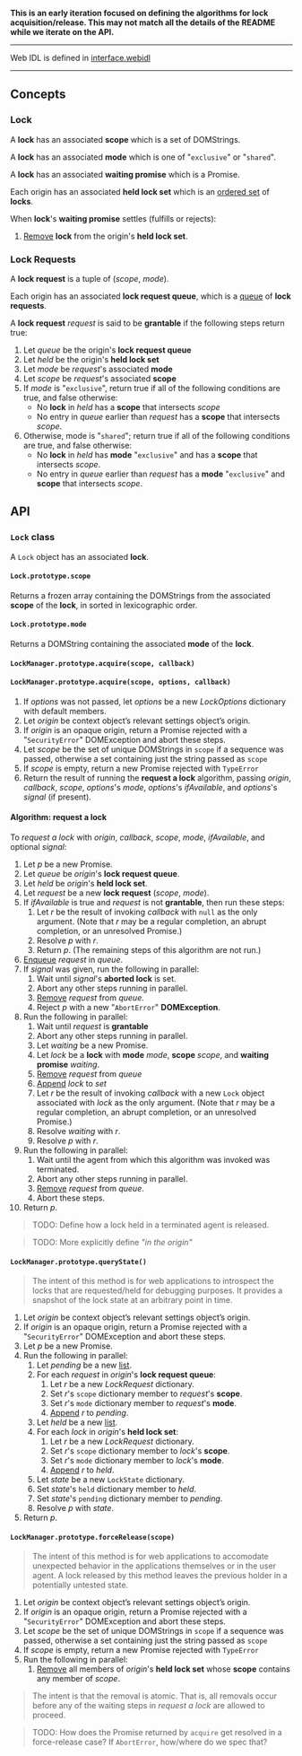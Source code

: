 **This is an early iteration focused on defining the algorithms for lock acquisition/release.
This may not match all the details of the README while we iterate on the API.**

----

Web IDL is defined in [interface.webidl](interface.webidl)

----

## Concepts

### Lock

A **lock** has an associated **scope** which is a set of DOMStrings.

A **lock** has an associated **mode** which is one of "`exclusive`" or "`shared`".

A **lock** has an associated **waiting promise** which is a Promise.

Each origin has an associated **held lock set** which is an [ordered set](https://infra.spec.whatwg.org/#ordered-set) of **locks**.

When **lock**'s **waiting promise** settles (fulfills or rejects):

1. [Remove](https://infra.spec.whatwg.org/#list-remove) **lock** from the origin's **held lock set**.

### Lock Requests

A **lock request** is a tuple of (*scope*, *mode*).

Each origin has an associated **lock request queue**, which is a [queue](https://infra.spec.whatwg.org/#queue) of **lock requests**.

A **lock request** _request_ is said to be **grantable** if the following steps return true:

1. Let _queue_ be the origin's **lock request queue**
1. Let _held_ be the origin's **held lock set**
1. Let _mode_ be _request_'s associated **mode**
1. Let _scope_ be _request_'s associated **scope**
1. If _mode_ is "`exclusive`", return true if all of the following conditions are true, and false otherwise:
    * No **lock** in _held_ has a **scope** that intersects _scope_
    * No entry in _queue_ earlier than _request_ has a **scope** that intersects _scope_.
1. Otherwise, mode is "`shared`"; return true if all of the following conditions are true, and false otherwise:
    * No **lock** in _held_ has **mode** "`exclusive`" and has a **scope** that intersects _scope_.
    * No entry in _queue_ earlier than _request_ has a **mode** "`exclusive`" and **scope** that intersects _scope_.


## API

### `Lock` class

A `Lock` object has an associated **lock**.

#### `Lock.prototype.scope`

Returns a frozen array containing the DOMStrings from the associated **scope** of the **lock**, in sorted in lexicographic order.

#### `Lock.prototype.mode`

Returns a DOMString containing the associated **mode** of the **lock**.

#### `LockManager.prototype.acquire(scope, callback)`
#### `LockManager.prototype.acquire(scope, options, callback)`

1. If _options_ was not passed, let _options_ be a new _LockOptions_ dictionary with default members.
1. Let _origin_ be context object’s relevant settings object’s origin.
1. If _origin_ is an opaque origin, return a Promise rejected with a "`SecurityError`" DOMException and abort these steps.
1. Let _scope_ be the set of unique DOMStrings in `scope` if a sequence was passed, otherwise a set containing just the string passed as `scope`
1. If _scope_ is empty, return a new Promise rejected with `TypeError`
1. Return the result of running the **request a lock** algorithm, passing _origin_, _callback_, _scope_, _options_'s _mode_, _options_'s _ifAvailable_, and _options_'s _signal_ (if present).

#### Algorithm: request a lock

To *request a lock* with _origin_, _callback_, _scope_, _mode_, _ifAvailable_, and optional _signal_:

1. Let _p_ be a new Promise.
1. Let _queue_ be _origin_'s **lock request queue**.
1. Let _held_ be _origin_'s **held lock set**.
1. Let _request_ be a new **lock request** (_scope_, _mode_).
1. If _ifAvailable_ is true and _request_ is not **grantable**, then run these steps:
   1. Let _r_ be the result of invoking _callback_ with `null` as the only argument. (Note that _r_ may be a regular completion, an abrupt completion, or an unresolved Promise.)
   1. Resolve _p_ with _r_.
   1. Return _p_. (The remaining steps of this algorithm are not run.)
1. [Enqueue](https://infra.spec.whatwg.org/#queue-enqueue) _request_ in _queue_.
1. If _signal_ was given, run the following in parallel:
   1. Wait until _signal_'s **aborted lock** is set.
   1. Abort any other steps running in parallel.
   1. [Remove](https://infra.spec.whatwg.org/#list-remove) _request_ from _queue_.
   1. Reject _p_ with a new "`AbortError`" **DOMException**.
1. Run the following in parallel:
   1. Wait until _request_ is **grantable**
   1. Abort any other steps running in parallel.
   1. Let _waiting_ be a new Promise.
   1. Let _lock_ be a **lock** with **mode** _mode_, **scope** _scope_, and **waiting promise** _waiting_.
   1. [Remove](https://infra.spec.whatwg.org/#list-remove) _request_ from _queue_
   1. [Append](https://infra.spec.whatwg.org/#set-append) _lock_ to _set_
   1. Let _r_ be the result of invoking _callback_ with a new `Lock` object associated with _lock_ as the only argument. (Note that _r_ may be a regular completion, an abrupt completion, or an unresolved Promise.)
   1. Resolve _waiting_ with _r_.
   1. Resolve _p_ with _r_.
1. Run the following in parallel:
   1. Wait until the agent from which this algorithm was invoked was terminated.
   1. Abort any other steps running in parallel.
   1. [Remove](https://infra.spec.whatwg.org/#list-remove) _request_ from _queue_.
   1. Abort these steps.
1. Return _p_.

> TODO: Define how a lock held in a terminated agent is released.

> TODO: More explicitly define _"in the origin"_

#### `LockManager.prototype.queryState()`

> The intent of this method is for web applications to introspect the locks that are requested/held for debugging purposes. It provides a snapshot of the lock state at an arbitrary point in time.

1. Let _origin_ be context object’s relevant settings object’s origin.
1. If _origin_ is an opaque origin, return a Promise rejected with a "`SecurityError`" DOMException and abort these steps.
1. Let _p_ be a new Promise.
1. Run the following in parallel:
    1. Let _pending_ be a new [list](https://infra.spec.whatwg.org/#list).
    1. For each _request_ in _origin_'s **lock request queue**:
        1. Let _r_ be a new _LockRequest_ dictionary.
        1. Set _r_'s `scope` dictionary member to _request_'s **scope**.
        1. Set _r_'s `mode` dictionary member to _request_'s **mode**.
        1. [Append](https://infra.spec.whatwg.org/#list-append) _r_ to _pending_.
    1. Let _held_ be a new [list](https://infra.spec.whatwg.org/#list).
    1. For each _lock_ in _origin_'s **held lock set**:
        1. Let _r_ be a new _LockRequest_ dictionary.
        1. Set _r_'s `scope` dictionary member to _lock_'s **scope**.
        1. Set _r_'s `mode` dictionary member to _lock_'s **mode**.
        1. [Append](https://infra.spec.whatwg.org/#list-append) _r_ to _held_.
    1. Let _state_ be a new `LockState` dictionary.
    1. Set _state_'s `held` dictionary member to _held_.
    1. Set _state_'s `pending` dictionary member to _pending_.
    1. Resolve _p_ with _state_.
1. Return _p_.


#### `LockManager.prototype.forceRelease(scope)`

> The intent of this method is for web applications to accomodate unexpected behavior in the applications themselves or in the user agent. A lock released by this method leaves the previous holder in a potentially untested state.

1. Let _origin_ be context object’s relevant settings object’s origin.
1. If _origin_ is an opaque origin, return a Promise rejected with a "`SecurityError`" DOMException and abort these steps.
1. Let _scope_ be the set of unique DOMStrings in `scope` if a sequence was passed, otherwise a set containing just the string passed as `scope`
1. If _scope_ is empty, return a new Promise rejected with `TypeError`
1. Run the following in parallel:
    1. [Remove](https://infra.spec.whatwg.org/#list-remove) all members of _origin_'s **held lock set** whose **scope** contains any member of _scope_.

> The intent is that the removal is atomic. That is, all removals occur before any of the waiting steps in _request a lock_ are allowed to proceed.

> TODO: How does the Promise returned by `acquire` get resolved in a force-release case? If `AbortError`, how/where do we spec that?

